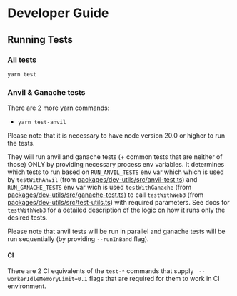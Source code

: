 # Developer Guide

## Running Tests

### All tests

`yarn test`

### Anvil & Ganache tests

There are 2 more yarn commands:

- `yarn test-anvil`

Please note that it is necessary to have node version 20.0 or higher to run the tests.

They will run anvil and ganache tests (+ common tests that are neither of those) ONLY by providing necessary process env variables. It determines which tests to run based on `RUN_ANVIL_TESTS` env var which which is used by `testWithAnvil` (from [packages/dev-utils/src/anvil-test.ts](packages/dev-utils/src/anvil-test.ts)) and `RUN_GANACHE_TESTS` env var wich is used `testWithGanache` (from [packages/dev-utils/src/ganache-test.ts](packages/dev-utils/src/ganache-test.ts)) to call `testWithWeb3` (from [packages/dev-utils/src/test-utils.ts](packages/dev-utils/src/test-utils.ts)) with required parameters. See docs for `testWithWeb3` for a detailed description of the logic on how it runs only the desired tests.

Please note that anvil tests will be run in parallel and ganache tests will be run sequentially (by providing `--runInBand` flag).

#### CI

There are 2 CI equivalents of the `test-*` commands that supply ` --workerIdleMemoryLimit=0.1` flags that are required for them to work in CI environment.
